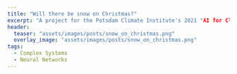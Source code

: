 ```yaml
---
title: "Will there be snow on Christmas?"
excerpt: "A project for the Potsdam Climate Institute's 2021 "AI for Climate" Hackathon."
header:
  teaser: "assets/images/posts/snow_on_christmas.png"
  overlay_image: "assets/images/posts/snow_on_christmas.png"
tags:
  - Complex Systems
  - Neural Networks
---
```


<style>
iframe{height:11200px !important;}
</style>

<script src="https://gist.github.com/DiGyt/c550f0f774a027740fb88945df3ad973.js"></script>
